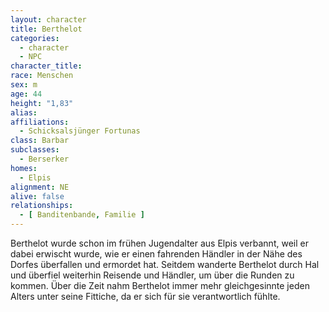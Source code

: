 ```yaml
---
layout: character
title: Berthelot
categories:
  - character
  - NPC
character_title:
race: Menschen
sex: m
age: 44
height: "1,83"
alias:
affiliations:
  - Schicksalsjünger Fortunas
class: Barbar
subclasses:
  - Berserker
homes:
  - Elpis
alignment: NE
alive: false
relationships:
  - [ Banditenbande, Familie ]
---
```


Berthelot wurde schon im frühen Jugendalter aus Elpis verbannt, weil er dabei erwischt wurde, wie er einen fahrenden
Händler in der Nähe des Dorfes überfallen und ermordet hat. Seitdem wanderte Berthelot durch Hal und überfiel weiterhin
Reisende und Händler, um über die Runden zu kommen. Über die Zeit nahm Berthelot immer mehr gleichgesinnte jeden Alters
unter seine Fittiche, da er sich für sie verantwortlich fühlte.